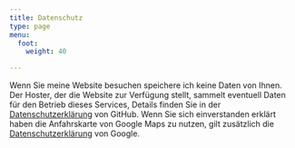 ```yaml
---
title: Datenschutz
type: page
menu:
  foot:
    weight: 40

---
```

Wenn Sie meine Website besuchen speichere ich keine Daten von Ihnen.
Der Hoster, der die Website zur Verfügung stellt, sammelt eventuell Daten für den Betrieb dieses Services, Details finden Sie in der [Datenschutzerklärung](https://help.github.com/articles/github-privacy-statement/) von GitHub.
Wenn Sie sich einverstanden erklärt haben die Anfahrskarte von Google Maps zu nutzen, gilt zusätzlich die [Datenschutzerklärung](https://policies.google.com/privacy?hl=de) von Google.